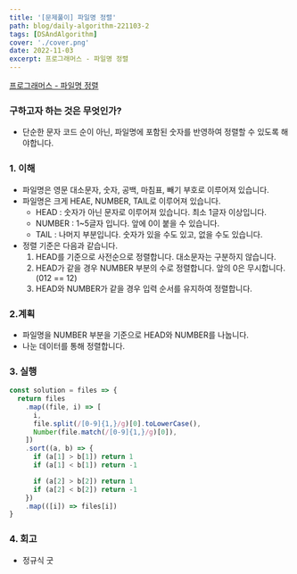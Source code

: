 ```yaml
---
title: '[문제풀이] 파일명 정렬'
path: blog/daily-algorithm-221103-2
tags: [DSAndAlgorithm]
cover: './cover.png'
date: 2022-11-03
excerpt: 프로그래머스 - 파일명 정렬
---
```


[프로그래머스 - 파일명 정렬](https://school.programmers.co.kr/learn/courses/30/lessons/17686)

### 구하고자 하는 것은 무엇인가?

- 단순한 문자 코드 순이 아닌, 파일명에 포함된 숫자를 반영하여 정렬할 수 있도록 해야합니다.

### 1. 이해

- 파일명은 영문 대소문자, 숫자, 공백, 마침표, 빼기 부호로 이루어져 있습니다.
- 파일명은 크게 HEAE, NUMBER, TAIL로 이루어져 있습니다.
  - HEAD : 숫자가 아닌 문자로 이루어져 있습니다. 최소 1글자 이상입니다.
  - NUMBER : 1~5글자 입니다. 앞에 0이 붙을 수 있습니다.
  - TAIL : 나머지 부분입니다. 숫자가 있을 수도 있고, 없을 수도 있습니다.
- 정렬 기준은 다음과 같습니다.
  1. HEAD를 기준으로 사전순으로 정렬합니다. 대소문자는 구분하지 않습니다.
  2. HEAD가 같을 경우 NUMBER 부분의 수로 정렬합니다. 앞의 0은 무시합니다.(012 == 12)
  3. HEAD와 NUMBER가 같을 경우 입력 순서를 유지하여 정렬합니다.

### 2.계획

- 파일명을 NUMBER 부분을 기준으로 HEAD와 NUMBER를 나눕니다.
- 나눈 데이터를 통해 정렬합니다.

### 3. 실행

```jsx
const solution = files => {
  return files
    .map((file, i) => [
      i,
      file.split(/[0-9]{1,}/g)[0].toLowerCase(),
      Number(file.match(/[0-9]{1,}/g)[0]),
    ])
    .sort((a, b) => {
      if (a[1] > b[1]) return 1
      if (a[1] < b[1]) return -1

      if (a[2] > b[2]) return 1
      if (a[2] < b[2]) return -1
    })
    .map(([i]) => files[i])
}
```

### 4. 회고

- 정규식 굿
